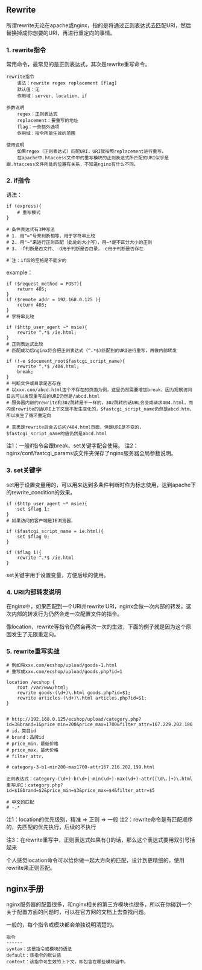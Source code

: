 ## Rewrite
所谓rewrite无论在apache或nginx，指的是将通过正则表达式去匹配URI，然后替换掉成你想要的URI，再进行重定向的事情。

### 1. rewrite指令
常用命令，最常见的是正则表达式，其次是rewrite重写命令。
```
rewrite指令
	语法：rewrite regex replacement [flag]
	默认值：无
	作用域：server、location、if

参数说明
	regex：正则表达式
	replacement：要重写的地址
	flag：一些额外选项
	作用域：指令所能生效的范围

使用说明
	如果regex（正则表达式）匹配URI，URI就按照replacement进行重写。
	在apache中.htaccess文件中的重写模块的正则表达式所匹配的URI似乎是跟.htaccess文件所处的位置有关系，不知道nginx有什么不同。

```

### 2. if指令
语法：
```
if (express){
	# 重写模式
}

# 条件表达式有3种写法
# 1. 用"="号来判断相等，用于字符串比较
# 2. 用"~"来进行正则匹配（此处的大小写），用~*是不区分大小的正则
# 3. -f判断是否文件、-d用于判断是否目录，-e用于判断是否存在

# 注：if后的空格是不能少的
```

example：
```
if ($request_method = POST){
	return 405;
}
if ($remote_addr = 192.168.0.125 ){
	return 403;
}
# 字符串比较

if ($http_user_agent ~* msie){
	rewrite ^.*$ /ie.html;
}
# 正则表达式比较
# 匹配成功后nginx将会把正则表达式（^.*$)匹配到的URI进行重写，再做内部转发

if (!-e $document_root$fastcgi_script_name){
	rewrite ^.*$ /404.html;
	break;
}
# 判断文件或目录是否存在
# 以xxx.com/abcd.html这个不存在的页面为例，这里仍然需要增加break，因为观察访问日志可以发现重写后的URI仍然是/abcd.html
# 服务器内部的rewrite和302跳转是不一样的，302跳转的话URL会变成请求404.html，而内部rewrite的话URI上下文是不发生变化的，$fastcgi_script_name仍然是abcd.htm，所以发生了循环重定向

# 意思是rewrite后会去访问/404.html页面，但是URI是不变的，$fastcgi_script_name的值仍然是abcd.html
```

注1：一般if指令会跟break、set关键字配合使用。
注2：nginx/conf/fastcgi_params该文件夹保存了nginx服务器全局参数说明。

### 3. set关键字
set用于设置变量用的，可以用来达到多条件判断时作为标志使用，达到apache下的rewrite_condition的效果。

```
if ($http_user_agent ~* msie){
	set $flag 1;
}
# 如果访问的客户端是IE浏览器，

if ($fastcgi_script_name = ie.html){
	set $flag 0;
}

if ($flag 1){
	rewrite ^.*$ /ie.html
}
```
set关键字用于设置变量，方便后续的使用。

### 4. URI内部转发说明 
在nginx中，如果匹配到一个URI并rewrite URI，nginx会做一次内部的转发，这次内部的转发行为仍然会走一次配置文件的指令。

像location，rewrite等指令仍然会再次一次的生效，下面的例子就是因为这个原因发生了无限重定向。

### 5. rewrite重写实战

```
# 例如将xxx.com/ecshop/upload/goods-1.html
# 重写成xxx.com/ecshop/upload/goods.php?id=1

location /ecshop {
	root /var/www/html;
	rewrite goods-(\d+)\.html goods.php?id=$1;
	rewrite articles-(\d+)\.html articles.php?id=$1;
}


# http://192.168.0.125/ecshop/upload/category.php?id=3&brand=1&price_min=200&price_max=1700&filter_attr=167.229.202.186
# id，类目id
# brand：品牌id
# price_min，最低价格
# price_max，最大价格
# filter_attr，

# category-3-b1-min200-max1700-attr167.216.202.199.html

正则表达式：category-(\d+)-b(\d+)-min(\d+)-max(\d+)-attr([\d\.]+)\.html 
重写URI：category.php?id=$1&brand=$2&price_min=$3&price_max=$4&filter_attr=$5

# 中文的匹配
# -.*
```

注1：location的优先级别，精准 => 正则 => 一般
注2：rewrite命令是有匹配顺序的，先匹配的优先执行，后续的不执行

注3：在rewrite重写中，正则表达式如果有{}的话，那么这个表达式要用双引号括起来

个人感觉location命令可以给你做一起大方向的匹配，设计到更精细的，使用rewrite来正则匹配。

## nginx手册
nginx服务器的配置很多，和nginx相关的第三方模块也很多，所以在你碰到一个关于配置方面的问题时，可以在官方网的文档上去查找问题。

一般的，每个指令或模块都会单独说明清楚的。
```
指令
------
syntax：这是指令或模块的语法
default：该指令的默认值
context：该指令可生效的上下文，即包含在哪些模块当中。